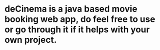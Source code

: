 # deCinema is a java based movie booking web app, do feel free to use or go through it if it helps with your own project.
